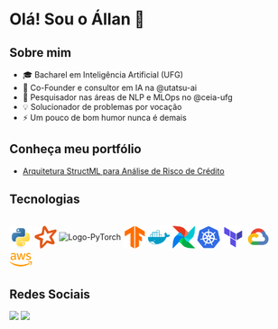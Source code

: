 # Olá! Sou o Állan 👋

## Sobre mim
- 🎓 Bacharel em Inteligência Artificial (UFG)
- 💼 Co-Founder e consultor em IA na @utatsu-ai
- 🔭 Pesquisador nas áreas de NLP e MLOps no @ceia-ufg
- 💡 Solucionador de problemas por vocação
- ⚡ Um pouco de bom humor nunca é demais

## Conheça meu portfólio
- [Arquitetura StructML para Análise de Risco de Crédito](https://github.com/AllanSilva156/credit-risk-analysis)

## Tecnologias
<div style="display: inline_block"><br>
  <img align="center" alt="Logo-Python" height="40" width="40" src="https://github.com/devicons/devicon/blob/master/icons/python/python-original.svg">
  <img align="center" alt="Logo-Spark" height="40" width="40" src="https://github.com/devicons/devicon/blob/master/icons/apachespark/apachespark-original.svg">
  <img align="center" alt="Logo-PyTorch" height="40" width="40" src="https://cdn.jsdelivr.net/gh/devicons/devicon/icons/pytorch/pytorch-original.svg">
  <img align="center" alt="Logo-TensorFlow" height="40" width="40" src="https://github.com/devicons/devicon/blob/master/icons/tensorflow/tensorflow-original.svg">
  <img align="center" alt="Logo-Docker" height="40" width="40" src="https://github.com/devicons/devicon/blob/master/icons/docker/docker-plain.svg">
  <img align="center" alt="Logo-Airflow" height="40" width="40" src="https://github.com/devicons/devicon/blob/master/icons/apacheairflow/apacheairflow-original.svg">
  <img align="center" alt="Logo-Kubernetes" height="40" width="40" src="https://github.com/devicons/devicon/blob/master/icons/kubernetes/kubernetes-original.svg">
  <img align="center" alt="Logo-Terraform" height="40" width="40" src="https://github.com/devicons/devicon/blob/master/icons/terraform/terraform-original.svg">
  <img align="center" alt="Logo-GCP" height="40" width="40" src="https://github.com/devicons/devicon/blob/master/icons/googlecloud/googlecloud-original.svg">
  <img align="center" alt="Logo-AWS" height="40" width="40" src="https://github.com/devicons/devicon/blob/master/icons/amazonwebservices/amazonwebservices-plain-wordmark.svg">
</div>

## Redes Sociais
<div> 
  <a href="https://www.instagram.com/allansilva.ai" target="_blank"><img src="https://img.shields.io/badge/-Instagram-%23E4405F?style=for-the-badge&logo=instagram&logoColor=white" target="_blank"></a>
  <a href="https://www.linkedin.com/in/allansilvaai/" target="_blank"><img src="https://img.shields.io/badge/-LinkedIn-%230077B5?style=for-the-badge&logo=linkedin&logoColor=white" target="_blank"></a> 
</div>
